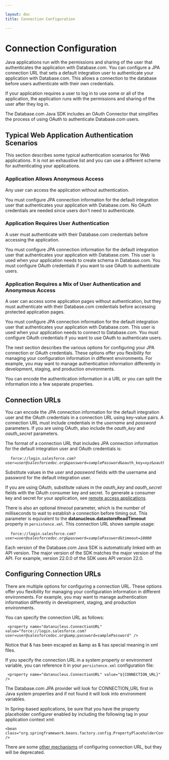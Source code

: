 ```yaml
---

layout: doc
title: Connection Configuration

---
```

# Connection Configuration

Java applications run with the permissions and sharing of the user that authenticates the application with Database.com. You can configure a JPA connection URL that sets a default integration user to authenticate your application with Database.com. This allows a connection to the database before users authenticate with their own credentials.

If your application requires a user to log in to use some or all of the application, the application runs with the permissions and sharing of the user after they log in.

The Database.com Java SDK includes an OAuth Connector that simplifies the process of using OAuth to authenticate Database.com users.

## Typical Web Application Authentication Scenarios

This section describes some typical authentication scenarios for Web applications. It is not an exhaustive list and you can use a different scheme for authenticating your applications.

### Application Allows Anonymous Access

Any user can access the application without authentication.

You must configure JPA connection information for the default integration user that authenticates your application with Database.com. No OAuth credentials are needed since users don't need to authenticate.

### Application Requires User Authentication

A user must authenticate with their Database.com credentials before accessing the application.

You must configure JPA connection information for the default integration user that authenticates your application with Database.com. This user is used when your application needs to create schema in Database.com. You must configure OAuth credentials if you want to use OAuth to authenticate users.

### Application Requires a Mix of User Authentication and Anonymous Access

A user can access some application pages without authentication, but they must authenticate with their Database.com credentials before accessing protected application pages.

You must configure JPA connection information for the default integration user that authenticates your application with Database.com. This user is used when your application needs to connect to Database.com. You must configure OAuth credentials if you want to use OAuth to authenticate users.

The next section describes the various options for configuring your JPA connection or OAuth credentials. These options offer you flexibility for managing your configuration information in different environments. For example, you may want to manage authentication information differently in development, staging, and production environments.

You can encode the authentication information in a URL or you can split the information into a few separate properties.

## Connection URLs

You can encode the JPA connection information for the default integration user and the OAuth credentials in a connection URL using key-value pairs. A connection URL must include credentials in the *username* and *password* parameters. If you are using OAuth, also include the *oauth_key* and *oauth_secret* parameters.

The format of a connection URL that includes JPA connection information for the default integration user and OAuth credentials is:

<pre>
  <code>force://login.salesforce.com?user=<em>user@salesforcedoc.org</em>&password=<em>samplePassword</em>&oauth_key=<em>xyz</em>&oauth_secret=<em>abc</em></code>
</pre>

Substitute values in the *user* and *password* fields with the username and password for the default integration user.

If you are using OAuth, substitute values in the *oauth_key* and *oauth_secret* fields with the OAuth consumer key and secret. To generate a consumer key and secret for your application, see [remote access applications](oauth-auth#RAA). 

There is also an optional *timeout* parameter, which is the number of milliseconds to wait to establish a connection before
timing out. This parameter is equivalent to the **datanucleus.datastoreReadTimeout** property in `persistence.xml`. This connection URL shows sample usage:
    
<pre>
  <code>force://login.salesforce.com?user=<em>user@salesforcedoc.org</em>&password=<em>samplePassword</em>&timeout=<em>10000</em></code>
</pre>

Each version of the Database.com Java SDK is automatically linked with an API version. The major version of the SDK matches the major version of the API. For example, version 22.0.0 of the SDK uses API version 22.0.

<a name ="configConnectionURL"> </a>
## Configuring Connection URLs

There are multiple options for configuring a connection URL. These options offer you flexibility for managing your configuration information in different environments. For example, you
may want to manage authentication information differently in development, staging, and production environments.

You can specify the connection URL as follows: 

     <property name="datanucleus.ConnectionURL" value="force://login.salesforce.com?user=user@salesforcedoc.org&amp;password=samplePassword" />

Notice that & has been escaped as &amp as & has special meaning in xml files. 

If you specify the connection URL in a system property or environment variable, you can reference it in your `persistence.xml` configuration file:

     <property name="datanucleus.ConnectionURL" value="${CONNECTION_URL}" />

The Database.com JPA provider will look for CONNECTION_URL first in Java system properties and if not found it will look into environment variables. 

In Spring-based applications, be sure that you have the property placeholder configurer enabled by including the following tag in your application context xml: 

    <bean class="org.springframework.beans.factory.config.PropertyPlaceholderConfigurer" />


There are some [other mechanisms](deprecated-config) of configuring connection URL, but they will be deprecated.
